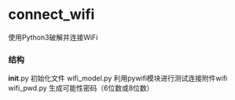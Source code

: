 # connect_wifi
使用Python3破解并连接WiFi

### 结构
__init__.py    初始化文件
wifi_model.py  利用pywifi模块进行测试连接附件wifi
wifi_pwd.py    生成可能性密码（6位数或8位数）
